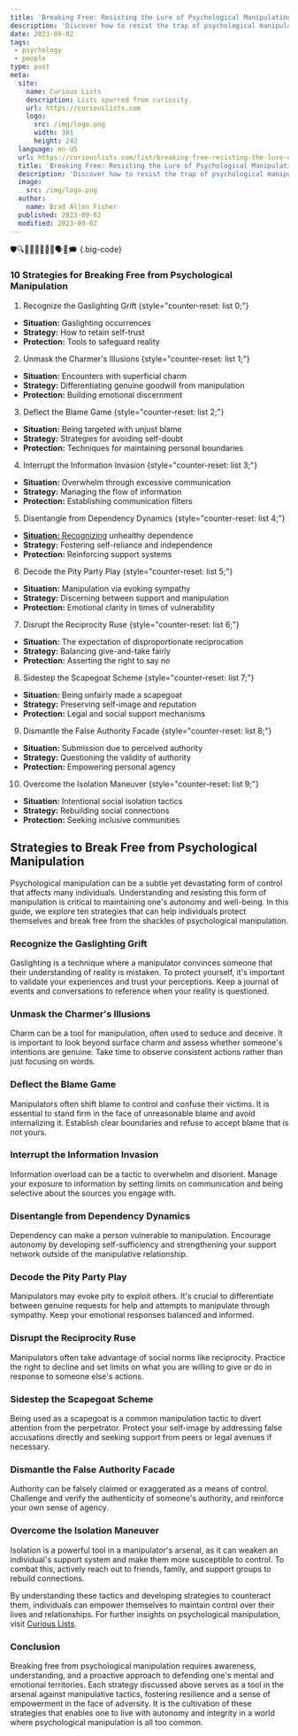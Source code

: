 ```yaml
---
title: 'Breaking Free: Resisting the Lure of Psychological Manipulation'
description: 'Discover how to resist the trap of psychological manipulation. Breaking Free equips you with tools to safeguard your mind and protect against deceitful tactics. Let curiosity guide your journey.'
date: 2023-09-02
tags:
 - psychology
 - people
type: post
meta:
  site:
    name: Curious Lists
    description: Lists spurred from curiosity.
    url: https://curiouslists.com
    logo:
      src: /img/logo.png
      width: 301
      height: 242
  language: en-US
  url: https://curiouslists.com/list/breaking-free-resisting-the-lure-of-psychological-manipulation
  title: 'Breaking Free: Resisting the Lure of Psychological Manipulation'
  description: 'Discover how to resist the trap of psychological manipulation. Breaking Free equips you with tools to safeguard your mind and protect against deceitful tactics. Let curiosity guide your journey.'
  image:
    src: /img/logo.png
  author:
    name: Brad Allen Fisher
  published: 2023-09-02
  modified: 2023-09-02
---
```



🛡️🔍🚷🧠💭🕵️‍♂️🔗🗣️🚫🗯️ {.big-code}

### 10 Strategies for Breaking Free from Psychological Manipulation

1. Recognize the Gaslighting Grift {style="counter-reset: list 0;"}
  - **Situation:** Gaslighting occurrences
  - **Strategy:** How to retain self-trust
  - **Protection:** Tools to safeguard reality

2. Unmask the Charmer's Illusions {style="counter-reset: list 1;"}
  - **Situation:** Encounters with superficial charm
  - **Strategy:** Differentiating genuine goodwill from manipulation
  - **Protection:** Building emotional discernment

3. Deflect the Blame Game {style="counter-reset: list 2;"}
  - **Situation:** Being targeted with unjust blame
  - **Strategy:** Strategies for avoiding self-doubt
  - **Protection:** Techniques for maintaining personal boundaries

4. Interrupt the Information Invasion {style="counter-reset: list 3;"}
  - **Situation:** Overwhelm through excessive communication
  - **Strategy:** Managing the flow of information
  - **Protection:** Establishing communication filters

5. Disentangle from Dependency Dynamics {style="counter-reset: list 4;"}
  - [**Situation:**   Recognizing](https://curiouslists.com/list/mind-control-techniques-the-science-of-subtle-persuasion) unhealthy dependence
  - **Strategy:** Fostering self-reliance and independence
  - **Protection:** Reinforcing support systems

6. Decode the Pity Party Play {style="counter-reset: list 5;"}
  - **Situation:** Manipulation via evoking sympathy
  - **Strategy:** Discerning between support and manipulation
  - **Protection:** Emotional clarity in times of vulnerability

7. Disrupt the Reciprocity Ruse {style="counter-reset: list 6;"}
  - **Situation:** The expectation of disproportionate reciprocation
  - **Strategy:** Balancing give-and-take fairly
  - **Protection:** Asserting the right to say no

8. Sidestep the Scapegoat Scheme {style="counter-reset: list 7;"}
  - **Situation:** Being unfairly made a scapegoat
  - **Strategy:** Preserving self-image and reputation
  - **Protection:** Legal and social support mechanisms

9. Dismantle the False Authority Facade {style="counter-reset: list 8;"}
  - **Situation:** Submission due to perceived authority
  - **Strategy:** Questioning the validity of authority
  - **Protection:** Empowering personal agency

10. Overcome the Isolation Maneuver {style="counter-reset: list 9;"}
  - **Situation:** Intentional social isolation tactics
  - **Strategy:** Rebuilding social connections
  - **Protection:** Seeking inclusive communities

## Strategies to Break Free from Psychological Manipulation

Psychological manipulation can be a subtle yet devastating form of control that affects many individuals. Understanding and resisting this form of manipulation is critical to maintaining one's autonomy and well-being. In this guide, we explore ten strategies that can help individuals protect themselves and break free from the shackles of psychological manipulation.

### Recognize the Gaslighting Grift

Gaslighting is a technique where a manipulator convinces someone that their understanding of reality is mistaken. To protect yourself, it's important to validate your experiences and trust your perceptions. Keep a journal of events and conversations to reference when your reality is questioned.

### Unmask the Charmer's Illusions

Charm can be a tool for manipulation, often used to seduce and deceive. It is important to look beyond surface charm and assess whether someone's intentions are genuine. Take time to observe consistent actions rather than just focusing on words.

### Deflect the Blame Game

Manipulators often shift blame to control and confuse their victims. It is essential to stand firm in the face of unreasonable blame and avoid internalizing it. Establish clear boundaries and refuse to accept blame that is not yours.

### Interrupt the Information Invasion

Information overload can be a tactic to overwhelm and disorient. Manage your exposure to information by setting limits on communication and being selective about the sources you engage with.

### Disentangle from Dependency Dynamics

Dependency can make a person vulnerable to manipulation. Encourage autonomy by developing self-sufficiency and strengthening your support network outside of the manipulative relationship.

### Decode the Pity Party Play

Manipulators may evoke pity to exploit others. It's crucial to differentiate between genuine requests for help and attempts to manipulate through sympathy. Keep your emotional responses balanced and informed.

### Disrupt the Reciprocity Ruse

Manipulators often take advantage of social norms like reciprocity. Practice the right to decline and set limits on what you are willing to give or do in response to someone else's actions.

### Sidestep the Scapegoat Scheme

Being used as a scapegoat is a common manipulation tactic to divert attention from the perpetrator. Protect your self-image by addressing false accusations directly and seeking support from peers or legal avenues if necessary.

### Dismantle the False Authority Facade

Authority can be falsely claimed or exaggerated as a means of control. Challenge and verify the authenticity of someone's authority, and reinforce your own sense of agency.

### Overcome the Isolation Maneuver

Isolation is a powerful tool in a manipulator's arsenal, as it can weaken an individual's support system and make them more susceptible to control. To combat this, actively reach out to friends, family, and support groups to rebuild connections.

By understanding these tactics and developing strategies to counteract them, individuals can empower themselves to maintain control over their lives and relationships. For further insights on psychological manipulation, visit [Curious Lists](https://curiouslists.com/list/10-unseen-signals-of-dark-psychology-tactics).

### Conclusion

Breaking free from psychological manipulation requires awareness, understanding, and a proactive approach to defending one's mental and emotional territories. Each strategy discussed above serves as a tool in the arsenal against manipulative tactics, fostering resilience and a sense of empowerment in the face of adversity. It is the cultivation of these strategies that enables one to live with autonomy and integrity in a world where psychological manipulation is all too common.